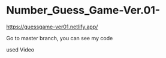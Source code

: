 # Number_Guess_Game-Ver.01-

https://guessgame-ver01.netlify.app/

Go to master branch, you can see my code

used Video
